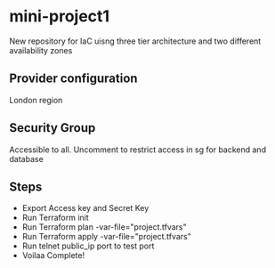 # mini-project1
New repository for IaC uisng three tier architecture and two different availability zones

## Provider configuration
London region

## Security Group
Accessible to all. Uncomment to restrict access in sg for backend and database

## Steps
- Export Access key and Secret Key
- Run Terraform init
- Run Terraform plan -var-file="project.tfvars"
- Run Terraform apply -var-file="project.tfvars"
- Run telnet public_ip port to test port
- Voilaa Complete!